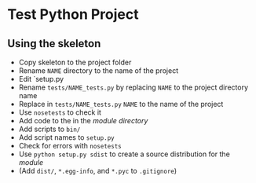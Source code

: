 # Test Python Project

## Using the skeleton

- Copy skeleton to the project folder
- Rename `NAME` directory to the name of the project
- Edit `setup.py
- Rename `tests/NAME_tests.py` by replacing `NAME` to the project directory name
- Replace in `tests/NAME_tests.py` `NAME` to the name of the project
- Use `nosetests` to check it
- Add code to the in the *module directory*
- Add scripts to `bin/`
- Add script names to `setup.py`
- Check for errors with `nosetests`
- Use `python setup.py sdist` to create a source distribution for the *module*
- (Add `dist/`, `*.egg-info`, and `*.pyc` to `.gitignore`)

